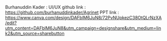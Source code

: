 Burhanuddin Kader : UI/UX
github link : https://github.com/burhanuddinkader/Agrinet
PPT link : https://www.canva.com/design/DAFblM6JuN8/72PvNUpkezC38OtQLrNzXA/edit?utm_content=DAFblM6JuN8&utm_campaign=designshare&utm_medium=link2&utm_source=sharebutton
